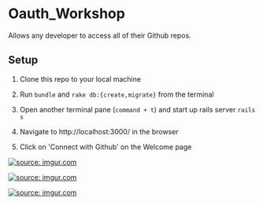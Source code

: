 # Oauth_Workshop

Allows any developer to access all of their Github repos.

## Setup

1. Clone this repo to your local machine

2. Run `bundle` and `rake db:{create,migrate}` from the terminal

3. Open another terminal pane (`command + t`) and start up rails server `rails s` 

4. Navigate to http://localhost:3000/ in the browser

5. Click on 'Connect with Github' on the Welcome page

<a href="https://imgur.com/fq4vFCg"><img src="https://i.imgur.com/fq4vFCg.png" title="source: imgur.com" /></a>

<a href="https://imgur.com/bv6m6la"><img src="https://imgur.com/bv6m6la.png" title="source: imgur.com" /></a>

<a href="https://imgur.com/TqtEwja"><img src="https://i.imgur.com/TqtEwja.png" title="source: imgur.com" /></a>
